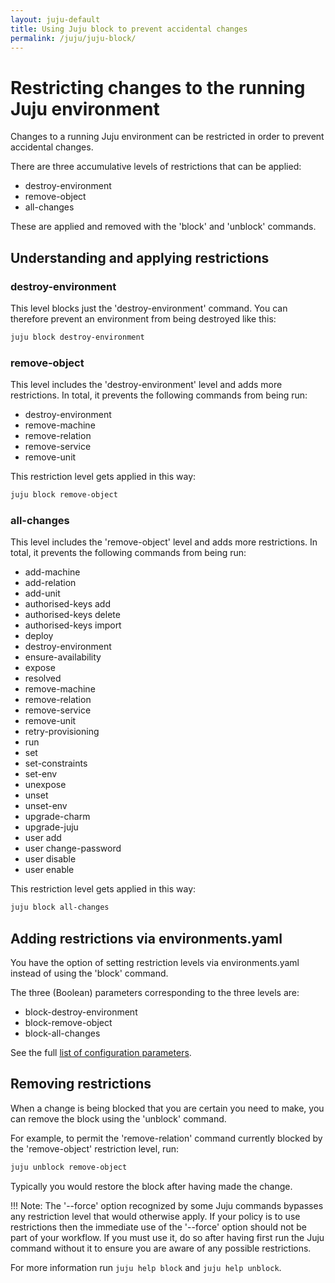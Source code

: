 ```yaml
---
layout: juju-default
title: Using Juju block to prevent accidental changes  
permalink: /juju/juju-block/
---
```


# Restricting changes to the running Juju environment

Changes to a running Juju environment can be restricted in order to prevent accidental
changes.

There are three accumulative levels of restrictions that can be applied:

- destroy-environment
- remove-object
- all-changes

These are applied and removed with the 'block' and 'unblock' commands.


## Understanding and applying restrictions

### destroy-environment

This level blocks just the 'destroy-environment' command. You can therefore
prevent an environment from being destroyed like this:

```bash
juju block destroy-environment
```

### remove-object

This level includes the 'destroy-environment' level and adds more restrictions.
In total, it prevents the following commands from being run:

- destroy-environment
- remove-machine
- remove-relation
- remove-service
- remove-unit

This restriction level gets applied in this way:

```bash
juju block remove-object
```

### all-changes

This level includes the 'remove-object' level and adds more restrictions. In
total, it prevents the following commands from being run:

- add-machine
- add-relation
- add-unit
- authorised-keys add
- authorised-keys delete
- authorised-keys import
- deploy
- destroy-environment
- ensure-availability
- expose
- resolved
- remove-machine
- remove-relation
- remove-service
- remove-unit
- retry-provisioning
- run
- set
- set-constraints
- set-env
- unexpose
- unset
- unset-env
- upgrade-charm
- upgrade-juju
- user add
- user change-password
- user disable
- user enable

This restriction level gets applied in this way:

```bash
juju block all-changes
```

## Adding restrictions via environments.yaml

You have the option of setting restriction levels via environments.yaml instead
of using the 'block' command.

The three (Boolean) parameters corresponding to the three levels are:

- block-destroy-environment
- block-remove-object
- block-all-changes

See the full
[list of configuration parameters](config-general.html#alphabetical-list-of-general-configuration-values).


## Removing restrictions

When a change is being blocked that you are certain you need to make, you can
remove the block using the 'unblock' command.

For example, to permit the 'remove-relation' command currently blocked by the
'remove-object' restriction level, run:

```bash
juju unblock remove-object
```

Typically you would restore the block after having made the change.

!!! Note: The '--force' option recognized by some Juju commands bypasses any
restriction level that would otherwise apply. If your policy is to use
restrictions then the immediate use of the '--force' option should not be part
of your workflow. If you must use it, do so after having first run the Juju
command without it to ensure you are aware of any possible restrictions.

For more information run ```juju help block``` and ```juju help unblock```.